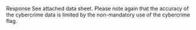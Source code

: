Response
See attached data sheet.
Please note again that the accuracy
of the cybercrime data is limited by
the non-mandatory use of the
cybercrime flag.
